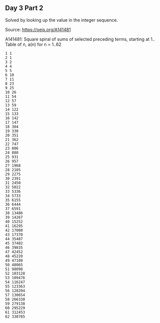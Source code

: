 ## Day 3 Part 2

Solved by looking up the value in the integer sequence.

Source: https://oeis.org/A141481

A141481: Square spiral of sums of selected preceding terms, starting at 1..
Table of n, a(n) for n = 1..62

```
1 1
2 1
3 2
4 4
5 5
6 10
7 11
8 23
9 25
10 26
11 54
12 57
13 59
14 122
15 133
16 142
17 147
18 304
19 330
20 351
21 362
22 747
23 806
24 880
25 931
26 957
27 1968
28 2105
29 2275
30 2391
31 2450
32 5022
33 5336
34 5733
35 6155
36 6444
37 6591
38 13486
39 14267
40 15252
41 16295
42 17008
43 17370
44 35487
45 37402
46 39835
47 42452
48 45220
49 47108
50 48065
51 98098
52 103128
53 109476
54 116247
55 123363
56 128204
57 130654
58 266330
59 279138
60 295229
61 312453
62 330785
```